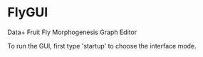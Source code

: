 # FlyGUI
Data+ Fruit Fly Morphogenesis Graph Editor

To run the GUI, first type 'startup' to choose the interface mode.
